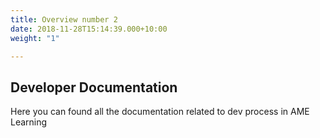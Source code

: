 ```yaml
---
title: Overview number 2
date: 2018-11-28T15:14:39.000+10:00
weight: "1"

---
```

## Developer Documentation

Here you can found all the documentation related to dev process in AME Learning